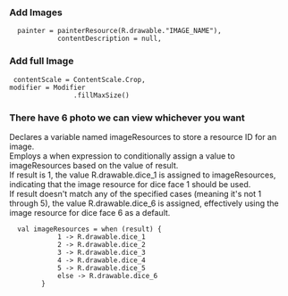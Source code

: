 ### Add Images

````
  painter = painterResource(R.drawable."IMAGE_NAME"),
            contentDescription = null,
````
### Add full Image
````
 contentScale = ContentScale.Crop,
modifier = Modifier
                .fillMaxSize()

````

### There have 6 photo we can view whichever you want
Declares a variable named imageResources to store a resource ID for an image. \
Employs a when expression to conditionally assign a value to imageResources based on the value of result. \
If result is 1, the value R.drawable.dice_1 is assigned to imageResources, indicating that the image resource for dice face 1 should be used. \
If result doesn't match any of the specified cases (meaning it's not 1 through 5), the value R.drawable.dice_6 is assigned, effectively using the image resource for dice face 6 as a default.

````
  val imageResources = when (result) {
            1 -> R.drawable.dice_1
            2 -> R.drawable.dice_2
            3 -> R.drawable.dice_3
            4 -> R.drawable.dice_4
            5 -> R.drawable.dice_5
            else -> R.drawable.dice_6
        }
````
